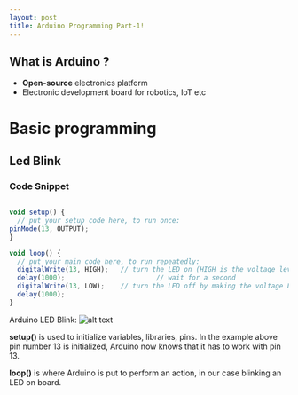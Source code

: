 ```yaml
---
layout: post
title: Arduino Programming Part-1!
---
```


## What is Arduino ?

* **Open-source** electronics platform 
* Electronic development board for robotics, IoT etc



# Basic programming

## Led Blink

### Code Snippet

```javascript

void setup() {
  // put your setup code here, to run once:
pinMode(13, OUTPUT);
}

void loop() {
  // put your main code here, to run repeatedly:
  digitalWrite(13, HIGH);   // turn the LED on (HIGH is the voltage level)
  delay(1000);                       // wait for a second
  digitalWrite(13, LOW);    // turn the LED off by making the voltage LOW
  delay(1000);    
}
```
Arduino LED Blink:
![alt text](https://github.com/bhayana91/bhayana91.github.io/tree/master/images/arduino-ledb.gif "Arduino LED Blink")

**setup()** is used to initialize variables, libraries, pins. In the example above pin number 13 is initialized, Arduino now knows that it has to work with pin 13.


**loop()** is where Arduino is put to perform an action, in our case blinking an LED on board.
